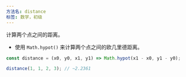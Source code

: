 ```yaml
---
方法名: distance
标签: 数学，初级
---
```


计算两个点之间的距离。

- 使用 `Math.hypot()` 来计算两个点之间的欧几里德距离。

```js
const distance = (x0, y0, x1, y1) => Math.hypot(x1 - x0, y1 - y0);
```

```js
distance(1, 1, 2, 3); // ~2.2361
```

